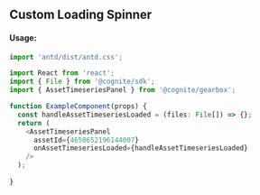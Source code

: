 ## Custom Loading Spinner 

<!-- STORY -->

#### Usage:

```typescript jsx
import 'antd/dist/antd.css';

import React from 'react';
import { File } from '@cognite/sdk';
import { AssetTimeseriesPanel } from '@cognite/gearbox';

function ExampleComponent(props) {
  const handleAssetTimeseriesLoaded = (files: File[]) => {};
  return (
    <AssetTimeseriesPanel
      assetId={4650652196144007}
      onAssetTimeseriesLoaded={handleAssetTimeseriesLoaded}
    />
  );
  
}
```
